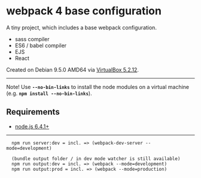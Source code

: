 # webpack 4 base configuration

A tiny project, which includes a base webpack configuration.

* sass compiler
* ES6 / babel compiler
* EJS
* React

Created on Debian 9.5.0 AMD64 via [VirtualBox 5.2.12](https://virtualbox.org/).

---

Note! Use **`--no-bin-links`** to install the node modules on a virtual machine (e.g. **`npm install --no-bin-links`**).


## Requirements

* [node.js 6.4.1+](https://nodejs.org/en/)

---

      npm run server:dev = incl. => (webpack-dev-server --mode=development)

      (bundle output folder / in dev mode watcher is still available)
      npm run output:dev = incl. => (webpack --mode=development)
      npm run output:prod = incl. => (webpack --mode=production)
